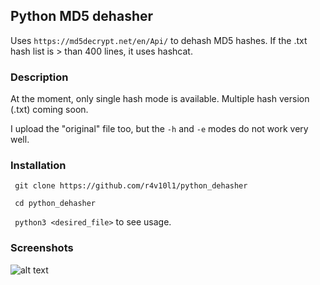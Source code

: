 ## Python MD5 dehasher
Uses ```https://md5decrypt.net/en/Api/``` to dehash MD5 hashes. If the .txt hash list is > than 400 lines, it uses hashcat.

### Description
At the moment, only single hash mode is available. Multiple hash version (.txt) coming soon.

I upload the "original" file too, but the ```-h``` and ```-e``` modes do not work very well.

### Installation
``` git clone https://github.com/r4v10l1/python_dehasher``` 

``` cd python_dehasher``` 

``` python3 <desired_file>``` to see usage.

### Screenshots
![alt text](https://i.imgur.com/6ON97za.png)
